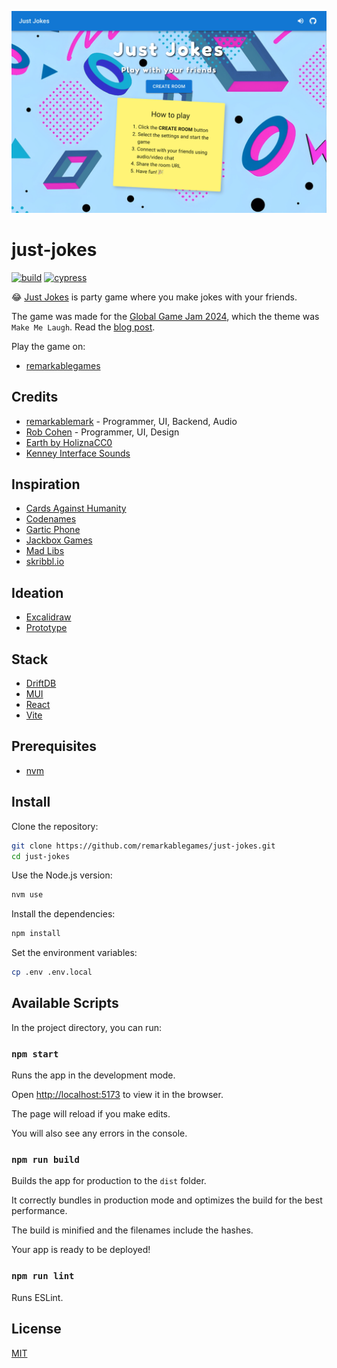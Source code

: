 <p align="center">
  <img src="https://raw.githubusercontent.com/remarkablegames/just-jokes/master/public/screenshots/home.png" alt="Just Jokes">
</p>

# just-jokes

[![build](https://github.com/remarkablegames/just-jokes/actions/workflows/build.yml/badge.svg)](https://github.com/remarkablegames/just-jokes/actions/workflows/build.yml)
[![cypress](https://github.com/remarkablegames/just-jokes/actions/workflows/cypress.yml/badge.svg)](https://github.com/remarkablegames/just-jokes/actions/workflows/cypress.yml)

😂 [Just Jokes](https://remarkablegames.org/just-jokes/) is party game where you make jokes with your friends.

The game was made for the [Global Game Jam 2024](https://globalgamejam.org/games/2024/just-jokes-1), which the theme was `Make Me Laugh`. Read the [blog post](https://remarkablegames.org/posts/just-jokes/).

Play the game on:

- [remarkablegames](https://remarkablegames.org/just-jokes/)

## Credits

- [remarkablemark](https://github.com/remarkablemark) - Programmer, UI, Backend, Audio
- [Rob Cohen](https://github.com/rmacohen) - Programmer, UI, Design
- [Earth by HoliznaCC0](https://freemusicarchive.org/music/holiznacc0/interstellar-pop-songs/earth/)
- [Kenney Interface Sounds](https://www.kenney.nl/assets/interface-sounds)

## Inspiration

- [Cards Against Humanity](https://www.cardsagainsthumanity.com/)
- [Codenames](https://codenames.game/)
- [Gartic Phone](https://garticphone.com/)
- [Jackbox Games](https://www.jackboxgames.com/)
- [Mad Libs](https://www.madlibs.com/)
- [skribbl.io](https://skribbl.io/)

## Ideation

- [Excalidraw](https://excalidraw.com/#json=Kt2uiTnHd7tUlQfiEpjkH,1HjUTR67lPOCu098Lm_uMg)
- [Prototype](https://replit.com/@remarkablemark/joke-simulator)

## Stack

- [DriftDB](https://driftdb.com/)
- [MUI](https://mui.com/)
- [React](https://react.dev/)
- [Vite](https://vitejs.dev/)

## Prerequisites

- [nvm](https://github.com/nvm-sh/nvm#readme)

## Install

Clone the repository:

```sh
git clone https://github.com/remarkablegames/just-jokes.git
cd just-jokes
```

Use the Node.js version:

```sh
nvm use
```

Install the dependencies:

```sh
npm install
```

Set the environment variables:

```sh
cp .env .env.local
```

## Available Scripts

In the project directory, you can run:

### `npm start`

Runs the app in the development mode.

Open [http://localhost:5173](http://localhost:5173) to view it in the browser.

The page will reload if you make edits.

You will also see any errors in the console.

### `npm run build`

Builds the app for production to the `dist` folder.

It correctly bundles in production mode and optimizes the build for the best performance.

The build is minified and the filenames include the hashes.

Your app is ready to be deployed!

### `npm run lint`

Runs ESLint.

## License

[MIT](LICENSE)
